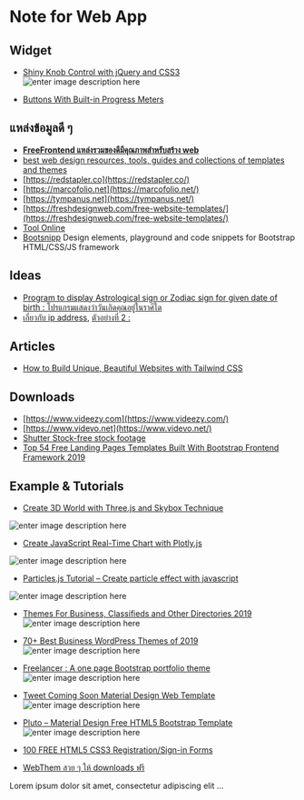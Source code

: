 Note for Web App
==

## Widget

- [Shiny Knob Control with jQuery and CSS3](https://tutorialzine.com/2011/11/pretty-switches-css3-jquery)
![enter image description here](https://tutorialzine.com/media/2011/11/shiny-switch-rotation.jpg)

- [Buttons With Built-in Progress Meters](https://tutorialzine.com/2013/10/buttons-built-in-progress-meters)





## แหล่งข้อมูลดี ๆ 
- [**FreeFrontend แหล่งรวมของดีมีคุณภาพสำหรับสร้าง web**](https://freefrontend.com)
- [best web design resources, tools, guides and collections of templates and themes](https://templateflip.com/resources/)
- [https://redstapler.co](https://redstapler.co/)
- [https://marcofolio.net](https://marcofolio.net/)
- [https://tympanus.net](https://tympanus.net/)
- [https://freshdesignweb.com/free-website-templates/](https://freshdesignweb.com/free-website-templates/)
- [Tool Online](https://superdevresources.com/tools/)
- [Bootsnipp](https://bootsnipp.com/)  Design elements, playground and code snippets for Bootstrap HTML/CSS/JS framework

## Ideas
- [Program to display Astrological sign or Zodiac sign for given date of birth : โปรแกรมแสดงว่าวันเกิดคุณอยู่ในราศีใด](https://www.geeksforgeeks.org/program-display-astrological-sign-zodiac-sign-given-date-birth/)
- [เกี่ยวกับ ip address](https://netaddr.readthedocs.io/en/latest/introduction.html), [ตัวอย่างที่ 2 : ](https://www.mindphp.com/tools/checkip/index.php)


## Articles

- [How to Build Unique, Beautiful Websites with Tailwind CSS](https://www.sitepoint.com/tailwind-unique-beautiful-websites/)

## Downloads 

- [https://www.videezy.com](https://www.videezy.com/)
- [https://www.videvo.net](https://www.videvo.net/)
- [Shutter Stock-free stock footage](https://www.shutterstock.com/video/search/?irgwc=1&utm_medium=Affiliate&utm_campaign=Oxford%20Media%20Solutions&utm_source=51471&utm_term=)
- [Top 54 Free Landing Pages Templates Built With Bootstrap Frontend Framework 2019](https://colorlib.com/wp/free-bootstrap-landing-pages-templates/)

## Example & Tutorials

- [Create 3D World with Three.js and Skybox Technique](https://redstapler.co/create-3d-world-with-three-js-and-skybox-technique/)

![enter image description here](https://redstapler.co/wp-content/uploads/2019/06/3d-world-skybox-800x500.jpg)

- [Create JavaScript Real-Time Chart with Plotly.js](https://redstapler.co/javascript-realtime-chart-plotly/)

![enter image description here](https://redstapler.co/wp-content/uploads/2018/05/realtime-chart-800x500.png)

- [Particles.js Tutorial – Create particle effect with javascript](https://redstapler.co/particles-js-tutorial/)

![enter image description here](https://redstapler.co/wp-content/uploads/2018/03/particles-js-800x500.png)

- [Themes For Business, Classifieds and Other Directories 2019](https://colorlib.com/wp/best-directory-wordpress-themes/)
![enter image description here](https://colorlib.com/wp/wp-content/uploads/sites/2/directory-wordpress-themes1.jpg)

- [70+ Best Business WordPress Themes of 2019 ](https://colorlib.com/wp/best-wordpress-business-themes/)
![enter image description here](https://colorlib.com/wp/wp-content/uploads/sites/2/infinite-business-landing-page-website-theme.jpg)

- [Freelancer : A one page Bootstrap portfolio theme](https://startbootstrap.com/themes/freelancer/)
![enter image description here](https://cdn.freshdesignweb.com/wp-content/uploads/site2/free-website-templates/freelancer-screenshot.jpg)

- [Tweet Coming Soon Material Design Web Template](https://webthemez.com/demo/tweet-coming-soon-material-design-web-template/)
![enter image description here](https://cssauthor.com/wp-content/uploads/2018/01/Tweet-Coming-Soon-Material-Design-Web-Template.jpg)

- [Pluto – Material Design Free HTML5 Bootstrap Template](http://preview.graygrids.com/item/pluto-material-design-bootstrap-html-template/)
![enter image description here](https://cssauthor.com/wp-content/uploads/2017/12/Pluto.jpg)

- [100 FREE HTML5 CSS3 Registration/Sign-in Forms](https://www.templatemonster.com/blog/html5-css3-registration-forms/)
- [WebThem สวย ๆ ให้ downloads ฟรี](https://webthemez.com/tag/free/page/11/)

<div class="w3-panel w3-sand w3-leftbar">  
<p><i class="fa fa-quote-right w3-xxlarge w3-opacity"></i>  
<span class="w3-serif w3-xlarge">  
Lorem ipsum dolor sit amet, consectetur adipiscing elit ...</span></p>  
</div>
<!--stackedit_data:
eyJoaXN0b3J5IjpbNzQ1MjU1NzE1LDUxODg3MzE5OCwxOTA3Nj
g5MDgzLDUxMzc3OTk3NSwtMTk5NjkxMDc0MSwyMDE5NzcyMDg2
LC0xNDM5ODYwNjE3LDEwMzg3NjQ3NzIsLTE5MzU2NDIwOTQsLT
Y1NDc2Nzc4NywxNTcxODYxNDEwLC00NTkyNjYzOCw1NzM1ODQ0
NjYsLTE4MzQ3NjU0NDYsLTUzMzkxNTIyNF19
-->